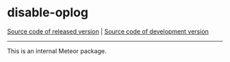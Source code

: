 # disable-oplog
[Source code of released version](https://github.com/meteor/meteor/tree/master/packages/disable-oplog) | [Source code of development version](https://github.com/meteor/meteor/tree/devel/packages/disable-oplog)
***

This is an internal Meteor package.